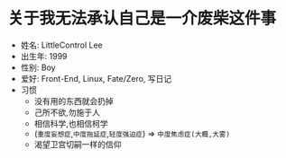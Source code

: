# 关于我无法承认自己是一介废柴这件事

- 姓名: LittleControl Lee
- 出生年: 1999
- 性别: Boy
- 爱好: Front-End, Linux, Fate/Zero, 写日记
- 习惯
  - 没有用的东西就会扔掉
  - 己所不欲,勿施于人
  - 相信科学,也相信柯学
  - (`重度妄想症`,`中度拖延症`,`轻度强迫症`) =>  `中度焦虑症(大概,大雾)`
  - 渴望卫宫切嗣一样的信仰
